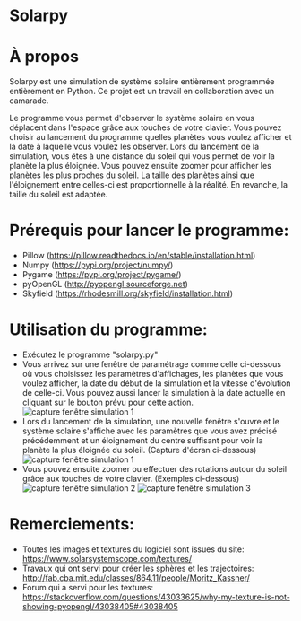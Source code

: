 # Solarpy

# À propos

Solarpy est une simulation de système solaire entièrement programmée entièrement en Python. Ce projet est un travail en collaboration avec un camarade.

Le programme vous permet d'observer le système solaire en vous déplacent dans l'espace grâce aux touches de votre clavier. Vous pouvez choisir au lancement du programme quelles planètes vous voulez afficher et la date à laquelle vous voulez les observer.
Lors du lancement de la simulation, vous êtes à une distance du soleil qui vous permet de voir la planète la plus éloignée. Vous pouvez ensuite zoomer pour afficher les planètes les plus proches du soleil. La taille des planètes ainsi que l'éloignement entre celles-ci est proportionnelle à la réalité. En revanche, la taille du soleil est adaptée.


# Prérequis pour lancer le programme:
  - Pillow (https://pillow.readthedocs.io/en/stable/installation.html)
  - Numpy (https://pypi.org/project/numpy/)
  - Pygame (https://pypi.org/project/pygame/)
  - pyOpenGL (http://pyopengl.sourceforge.net)
  - Skyfield (https://rhodesmill.org/skyfield/installation.html)
  
  
# Utilisation du programme:
  - Exécutez le programme "solarpy.py"
  - Vous arrivez sur une fenêtre de paramétrage comme celle ci-dessous où vous choisissez les paramètres d'affichages, les planètes que vous voulez afficher, la date du début de la simulation et la vitesse d'évolution de celle-ci. Vous pouvez aussi lancer la simulation à la date actuelle en cliquant sur le bouton prévu pour cette action.
  ![capture fenêtre simulation 1](https://user-images.githubusercontent.com/46789972/55513635-77ea2f80-5666-11e9-941e-88186a0a5124.png)
  - Lors du lancement de la simulation, une nouvelle fenêtre s'ouvre et le système solaire s'affiche avec les paramètres que vous avez précisé précédemment et un éloignement du centre suffisant pour voir la planète la plus éloignée du soleil. (Capture d'écran ci-dessous)
  ![capture fenêtre simulation 1](https://user-images.githubusercontent.com/46789972/55514387-39557480-5668-11e9-9c01-ee55d80fc8e9.png)
  - Vous pouvez ensuite zoomer ou effectuer des rotations autour du soleil grâce aux touches de votre clavier. (Exemples ci-dessous)
  ![capture fenêtre simulation 2](https://user-images.githubusercontent.com/46789972/55514598-d44e4e80-5668-11e9-8785-fac277b91845.png)
  ![capture fenêtre simulation 3](https://user-images.githubusercontent.com/46789972/55514614-ddd7b680-5668-11e9-8836-a3e8e01a300b.png)

# Remerciements:
  - Toutes les images et textures du logiciel sont issues du site: https://www.solarsystemscope.com/textures/
  - Travaux qui ont servi pour créer les sphères et les trajectoires: http://fab.cba.mit.edu/classes/864.11/people/Moritz_Kassner/
  - Forum qui a servi pour les textures: https://stackoverflow.com/questions/43033625/why-my-texture-is-not-showing-pyopengl/43038405#43038405
